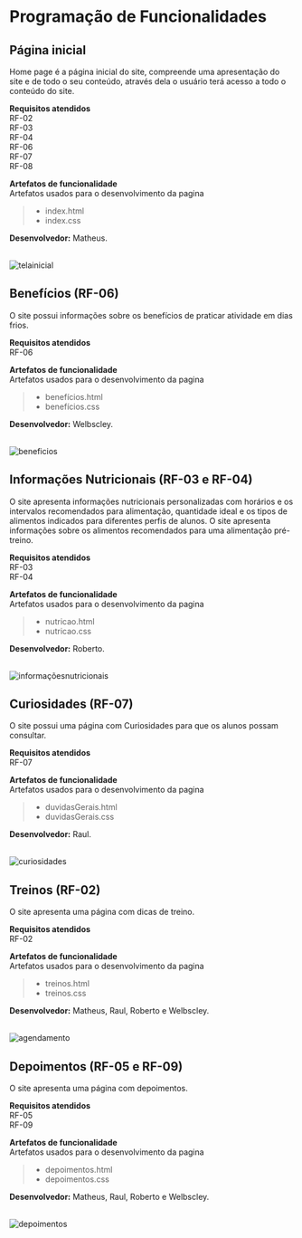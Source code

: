 # Programação de Funcionalidades

<h2> Página inicial</h2>

<p> Home page é a página inicial do site, compreende uma apresentação do site e de todo o seu conteúdo, através dela o usuário terá acesso a todo o conteúdo do site.</p>
  
 <strong>Requisitos atendidos</strong><br>
RF-02<br>
RF-03<br>
RF-04<br>
RF-06<br>
RF-07<br>
RF-08<br>

 <strong>Artefatos de funcionalidade</strong><br>
   Artefatos usados para o desenvolvimento da pagina
 
> - index.html
> - index.css
<p> <strong>Desenvolvedor:</strong> Matheus.

<br><img src="img/pageInicial.png" alt="telainicial">

<h2>Benefícios (RF-06)</h2>

<p>O site possui informações sobre os benefícios de praticar atividade em dias frios.</p>

<strong>Requisitos atendidos</strong><br>
RF-06<br>

<strong>Artefatos de funcionalidade</strong><br>
 Artefatos usados para o desenvolvimento da pagina
 
> - benefícios.html
> - benefícios.css
<p> <strong>Desenvolvedor:</strong> Welbscley.

<br><img src="img/pageBeneficios.png" alt="beneficios">

<h2>Informações Nutricionais (RF-03 e RF-04)</h2>

<p>O site apresenta informações nutricionais personalizadas com horários e os intervalos recomendados para alimentação, quantidade ideal e os tipos de alimentos indicados para diferentes perfis de alunos. O site apresenta informações sobre os alimentos recomendados para uma alimentação pré-treino.</p>

<strong>Requisitos atendidos</strong><br>
RF-03<br>
RF-04<br>

<strong>Artefatos de funcionalidade</strong><br>
 Artefatos usados para o desenvolvimento da pagina
 
> - nutricao.html
> - nutricao.css
<p> <strong>Desenvolvedor:</strong> Roberto.

<br><img src="img/pageDicasNutricionais.png" alt="informaçõesnutricionais">

<h2>Curiosidades (RF-07)</h2>

<p>O site possui uma página com Curiosidades para que os alunos possam consultar.</p>

<strong>Requisitos atendidos</strong><br>
RF-07<br>

<strong>Artefatos de funcionalidade</strong><br>
 Artefatos usados para o desenvolvimento da pagina
 
> - duvidasGerais.html
> - duvidasGerais.css
<p> <strong>Desenvolvedor:</strong> Raul.

<br><img src="img/PageCuriosidades.png" alt="curiosidades">

<h2>Treinos (RF-02)</h2>

<p>O site apresenta uma página com dicas de treino.</p>

<strong>Requisitos atendidos</strong><br>
RF-02<br>

<strong>Artefatos de funcionalidade</strong><br>
 Artefatos usados para o desenvolvimento da pagina
 
> - treinos.html
> - treinos.css
<p> <strong>Desenvolvedor:</strong> Matheus, Raul, Roberto e Welbscley.

<br><img src="img/pageTreinos.png" alt="agendamento">

<h2>Depoimentos (RF-05 e RF-09)</h2>

<p>O site apresenta uma página com depoimentos.</p>

<strong>Requisitos atendidos</strong><br>
RF-05<br>
RF-09<br>

<strong>Artefatos de funcionalidade</strong><br>
 Artefatos usados para o desenvolvimento da pagina
 
> - depoimentos.html
> - depoimentos.css
<p> <strong>Desenvolvedor:</strong> Matheus, Raul, Roberto e Welbscley.

<br><img src="img/pageDepoimentos" alt="depoimentos">
